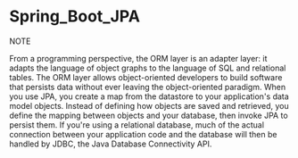 # Spring_Boot_JPA


NOTE

From a programming perspective, the ORM layer is an adapter layer: it adapts the language of object graphs to the language of SQL and relational tables. The ORM layer allows object-oriented developers to build software that persists data without ever leaving the object-oriented paradigm.
When you use JPA, you create a map from the datastore to your application's data model objects. Instead of defining how objects are saved and retrieved, 
you define the mapping between objects and your database, then invoke JPA to persist them. 
If you're using a relational database, much of the actual connection between your application code and the database will then be handled by JDBC, 
the Java Database Connectivity API.